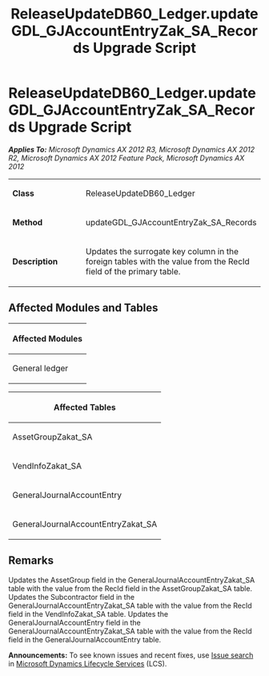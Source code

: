 ﻿---
title: ReleaseUpdateDB60_Ledger.updateGDL_GJAccountEntryZak_SA_Records Upgrade Script
TOCTitle: ReleaseUpdateDB60_Ledger.updateGDL_GJAccountEntryZak_SA_Records Upgrade Script
ms:assetid: 665ec6bb-b633-932a-0bae-fca8c47e0509
ms:mtpsurl: https://msdn.microsoft.com/en-us/library/JJ719240(v=AX.60)
ms:contentKeyID: 49708778
ms.date: 05/18/2015
mtps_version: v=AX.60
---

# ReleaseUpdateDB60\_Ledger.updateGDL\_GJAccountEntryZak\_SA\_Records Upgrade Script 


_**Applies To:** Microsoft Dynamics AX 2012 R3, Microsoft Dynamics AX 2012 R2, Microsoft Dynamics AX 2012 Feature Pack, Microsoft Dynamics AX 2012_

<table>
<colgroup>
<col style="width: 50%" />
<col style="width: 50%" />
</colgroup>
<tbody>
<tr class="odd">
<td><p><strong>Class</strong></p></td>
<td><p>ReleaseUpdateDB60_Ledger</p></td>
</tr>
<tr class="even">
<td><p><strong>Method</strong></p></td>
<td><p>updateGDL_GJAccountEntryZak_SA_Records</p></td>
</tr>
<tr class="odd">
<td><p><strong>Description</strong></p></td>
<td><p>Updates the surrogate key column in the foreign tables with the value from the RecId field of the primary table.</p></td>
</tr>
</tbody>
</table>


## Affected Modules and Tables

<table>
<colgroup>
<col style="width: 100%" />
</colgroup>
<thead>
<tr class="header">
<th><p>Affected Modules</p></th>
</tr>
</thead>
<tbody>
<tr class="odd">
<td><p>General ledger</p></td>
</tr>
</tbody>
</table>


<table>
<colgroup>
<col style="width: 100%" />
</colgroup>
<thead>
<tr class="header">
<th><p>Affected Tables</p></th>
</tr>
</thead>
<tbody>
<tr class="odd">
<td><p>AssetGroupZakat_SA</p></td>
</tr>
<tr class="even">
<td><p>VendInfoZakat_SA</p></td>
</tr>
<tr class="odd">
<td><p>GeneralJournalAccountEntry</p></td>
</tr>
<tr class="even">
<td><p>GeneralJournalAccountEntryZakat_SA</p></td>
</tr>
</tbody>
</table>


## Remarks

Updates the AssetGroup field in the GeneralJournalAccountEntryZakat\_SA table with the value from the RecId field in the AssetGroupZakat\_SA table. Updates the Subcontractor field in the GeneralJournalAccountEntryZakat\_SA table with the value from the RecId field in the VendInfoZakat\_SA table. Updates the GeneralJournalAccountEntry field in the GeneralJournalAccountEntryZakat\_SA table with the value from the RecId field in the GeneralJournalAccountEntry table.

  
**Announcements:** To see known issues and recent fixes, use [Issue search](http://go.microsoft.com/fwlink/?linkid=389258) in [Microsoft Dynamics Lifecycle Services](http://go.microsoft.com/fwlink/?linkid=306505) (LCS).

